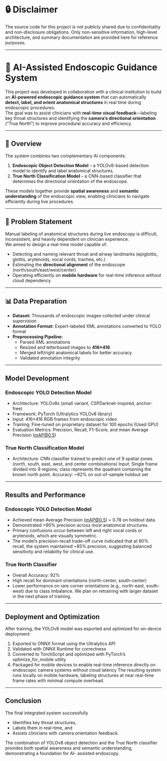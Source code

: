 # 🔒 Disclaimer
The source code for this project is not publicly shared due to confidentiality and non-disclosure obligations. Only non-sensitive information, high-level architecture, and summary documentation are provided here for reference purposes.

---
# 🧠 AI-Assisted Endoscopic Guidance System

This project was developed in collaboration with a clinical institution to build an **AI-powered endoscopic guidance system** that can automatically **detect, label, and orient anatomical structures** in real time during endoscopic procedures.  
The goal was to assist clinicians with **real-time visual feedback**—labeling key throat structures and identifying the **camera’s directional orientation** (“True North”) to improve procedural accuracy and efficiency.

---

## 🚀 Overview

The system combines two complementary AI components:

1. **Endoscopic Object Detection Model** – a YOLOv8-based detection model to identify and label anatomical structures.
2. **True North Classification Model** – a CNN-based classifier that determines the directional orientation of the endoscope.

These models together provide **spatial awareness** and **semantic understanding** of the endoscopic view, enabling clinicians to navigate efficiently during live procedures.

---

## 🧩 Problem Statement

Manual labeling of anatomical structures during live endoscopy is difficult, inconsistent, and heavily dependent on clinician experience.  
We aimed to design a real-time model capable of:
- Detecting and naming relevant throat and airway landmarks (epiglottis, glottis, arytenoids, vocal cords, trachea, etc.)
- Estimating the **directional alignment** of the endoscope (north/south/east/west/center)
- Operating efficiently on **mobile hardware** for real-time inference without cloud dependency

---

## 📊 Data Preparation

- **Dataset:** Thousands of endoscopic images collected under clinical supervision  
- **Annotation Format:** Expert-labeled XML annotations converted to YOLO format  
- **Preprocessing Pipeline:**
  - Parsed XML annotations  
  - Resized and letterboxed images to **416×416**  
  - Merged left/right anatomical labels for better accuracy  
  - Validated annotation integrity  


---
## Model Development 

### Endoscopic YOLO Detection Model
- Architecture: YOLOv8s (small variant, CSPDarknet-inspired, anchor-free)
- Framework: PyTorch (Ultralytics YOLOv8 library)
- Input: 416×416 RGB frames from endoscopic video
- Training: Fine-tuned on proprietary dataset for 100 epochs (Used GPU)
- Evaluation Metrics: Precision, Recall, F1-Score, and mean Average Precision
(mAP@0.5)
### True North Classification Model
- Architecture: CNN classifier trained to predict one of 9 spatial zones (north, south,
east, west, and center combinations)
Input: Single frame divided into 9 regions; class represents the quadrant containing
the known north point.
Accuracy: ~92% on out-of-sample holdout set

---
## Results and Performance

### Endoscopic YOLO Detection Model
- Achieved mean Average Precision (mAP@0.5) = 0.78 on holdout data.
- Demonstrated >90% precision across most anatomical structures.
- Primary confusions occur between left and right vocal cords or arytenoids, which are visually symmetric.
- The model’s precision-recall trade-off curve indicated that at 80% recall, the system maintained ~85% precision, suggesting balanced sensitivity and reliability for clinical use.
### True North Classifier
- Overall Accuracy: 92%
- High recall for dominant orientations (north-center, south-center)
- Lower performance on rare corner orientations (e.g., north-east, south-west) due to class imbalance. We plan on retraining with larger dataset in the next phase of training.

---
## Deployment and Optimization

After training, the YOLOv8 model was exported and optimized for on-device deployment:
1. Exported to ONNX format using the Ultralytics API
2. Validated with ONNX Runtime for correctness
3. Converted to TorchScript and optimized with PyTorch’s optimize_for_mobile utility
4. Packaged for mobile devices to enable real-time inference directly on endoscopic
camera systems without cloud latency
The resulting system runs locally on mobile hardware, labeling structures at near real-time
frame rates with minimal compute overhead.

---
## Conclusion

The final integrated system successfully
- Identifies key throat structures,
- Labels them in real-time, and
- Assists clinicians with camera orientation feedback.

The combination of YOLOv8 object detection and the True North classifier provides both spatial awareness and semantic understanding, demonstrating a foundation for AI-
assisted endoscopy.
